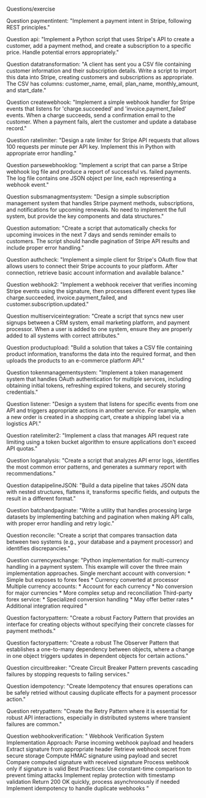 Questions/exercise

Question paymentintent:
"Implement a payment intent in Stripe, following REST principles."

Question api:
"Implement a Python script that uses Stripe's API to create a customer, add a payment method, and create a subscription to a specific price. Handle potential errors appropriately."

Question datatransformation:
"A client has sent you a CSV file containing customer information and their subscription details. Write a script to import this data into Stripe, creating customers and subscriptions as appropriate. The CSV has columns: customer_name, email, plan_name, monthly_amount, and start_date."

Question createwebhook:
"Implement a simple webhook handler for Stripe events that listens for 'charge.succeeded' and 'invoice.payment_failed' events. When a charge succeeds, send a confirmation email to the customer. When a payment fails, alert the customer and update a database record."

Question ratelimiter:
"Design a rate limiter for Stripe API requests that allows 100 requests per minute per API key. Implement this in Python with appropriate error handling."

Question parsewebhooklog:
"Implement a script that can parse a Stripe webhook log file and produce a report of successful vs. failed payments. The log file contains one JSON object per line, each representing a webhook event."

Question subsmanagmentsystem:
"Design a simple subscription management system that handles Stripe payment methods, subscriptions, and notifications for upcoming renewals. No need to implement the full system, but provide the key components and data structures."

Question automation:
"Create a script that automatically checks for upcoming invoices in the next 7 days and sends reminder emails to customers. The script should handle pagination of Stripe API results and include proper error handling."

Question authcheck:
"Implement a simple client for Stripe's OAuth flow that allows users to connect their Stripe accounts to your platform. After connection, retrieve basic account information and available balance."

Question webhook2: 
"Implement a webhook receiver that verifies incoming Stripe events using the signature, then processes different event types like charge.succeeded, invoice.payment_failed, and customer.subscription.updated."

Question multiserviceintegration: 
"Create a script that syncs new user signups between a CRM system, email marketing platform, and payment processor. When a user is added to one system, ensure they are properly added to all systems with correct attributes."

Question productupload: 
"Build a solution that takes a CSV file containing product information, transforms the data into the required format, and then uploads the products to an e-commerce platform API."

Question tokenmanagementsystem: 
"Implement a token management system that handles OAuth authentication for multiple services, including obtaining initial tokens, refreshing expired tokens, and securely storing credentials."

Question listener: 
"Design a system that listens for specific events from one API and triggers appropriate actions in another service. For example, when a new order is created in a shopping cart, create a shipping label via a logistics API."

Question ratelimiter2: 
"Implement a class that manages API request rate limiting using a token bucket algorithm to ensure applications don't exceed API quotas."

Question loganalysis: 
"Create a script that analyzes API error logs, identifies the most common error patterns, and generates a summary report with recommendations."

Question datapipelineJSON: 
"Build a data pipeline that takes JSON data with nested structures, flattens it, transforms specific fields, and outputs the result in a different format."

Question batchandpaginate: 
"Write a utility that handles processing large datasets by implementing batching and pagination when making API calls, with proper error handling and retry logic."

Question reconcile: 
"Create a script that compares transaction data between two systems (e.g., your database and a payment processor) and identifies discrepancies."

Question currencyexchange: 
"Python implementation for multi-currency handling in a payment system. This example will cover the three main implementation approaches.
Single merchant account with conversion:
      * Simple but exposes to forex fees
      * Currency converted at processor
 Multiple currency accounts:
      * Account for each currency
      * No conversion for major currencies
      * More complex setup and reconciliation
Third-party forex service:
      * Specialized conversion handling
      * May offer better rates
      * Additional integration required
"

Question factorypattern: 
"Create a robust Factory Pattern that provides an interface for creating objects without specifying their concrete classes for payment methods."

Question factorypattern: 
"Create a robust The Observer Pattern that establishes a one-to-many dependency between objects, where a change in one object triggers updates in dependent objects for certain actions."

Question circuitbreaker: 
"Create Circuit Breaker Pattern prevents cascading failures by stopping requests to failing services."

Question idempotency:
"Create Idempotency that ensures operations can be safely retried without causing duplicate effects for a payment processor action."

Question retrypattern:
"Create the Retry Pattern where it is essential for robust API interactions, especially in distributed systems where transient failures are common."

Question webhookverification:
"
Webhook Verification System
Implementation Approach:
   Parse incoming webhook payload and headers
   Extract signature from appropriate header
   Retrieve webhook secret from secure storage
   Compute HMAC signature using payload and secret
   Compare computed signature with received signature
   Process webhook only if signature is valid
Best Practices:
   Use constant-time comparison to prevent timing attacks
   Implement replay protection with timestamp validation
   Return 200 OK quickly, process asynchronously if needed
   Implement idempotency to handle duplicate webhooks
"